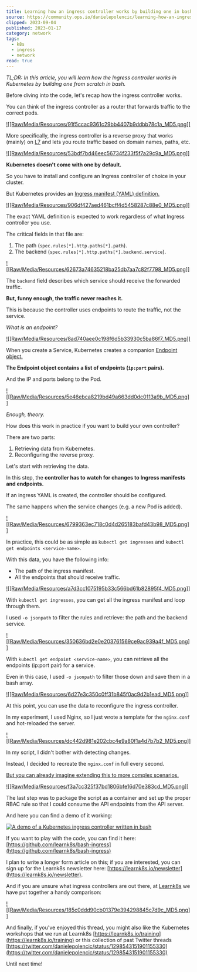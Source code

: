 ```yaml
---
title: Learning how an ingress controller works by building one in bash
source: https://community.ops.io/danielepolencic/learning-how-an-ingress-controller-works-by-building-one-in-bash-3fni
clipped: 2023-09-04
published: 2023-01-17
category: network
tags:
  - k8s
  - ingress
  - network
read: true
---
```


*TL;DR: In this article, you will learn how the Ingress controller works in Kubernetes by building one from scratch in bash.*

Before diving into the code, let's recap how the ingress controller works.

You can think of the ingress controller as a router that forwards traffic to the correct pods.

[![[Raw/Media/Resources/91f5ccac9361c29bb4407b9ddbb78c1a_MD5.png]]](https://community.ops.io/images/x6kM4XvqdvCG_Pn1-L4UNMsgpeONKfV3_BpbyqYhc0k/w:880/mb:500000/ar:1/aHR0cHM6Ly9yZXMu/Y2xvdWRpbmFyeS5j/b20vdWFzYWJpL2lt/YWdlL3VwbG9hZC92/MTY3Mzg0Njc3My90/aHJlYWRzL2Jhc2gt/aW5ncmVzcy0yLnBu/Zw)

More specifically, the ingress controller is a reverse proxy that works (mainly) on [L7](https://en.wikipedia.org/wiki/OSI_model) and lets you route traffic based on domain names, paths, etc.

[![[Raw/Media/Resources/53bdf7bd46eec56734f233f5f7a29c9a_MD5.png]]](https://community.ops.io/images/sO9Ucp48n4S__16qTyhRrzvWS1OJkxPNFUpCnNKUvTg/w:880/mb:500000/ar:1/aHR0cHM6Ly9yZXMu/Y2xvdWRpbmFyeS5j/b20vdWFzYWJpL2lt/YWdlL3VwbG9hZC92/MTY3Mzg0Njc3My90/aHJlYWRzL2Jhc2gt/aW5ncmVzcy0zLnBu/Zw)

**Kubernetes doesn't come with one by default.**

So you have to install and configure an Ingress controller of choice in your cluster.

But Kubernetes provides an [Ingress manifest (YAML) definition.](https://kubernetes.io/docs/concepts/services-networking/ingress/)

[![[Raw/Media/Resources/906df427aed461bcff4d5458287c88e0_MD5.png]]](https://community.ops.io/images/yl8PhSzSDD3mHei2xODdVq6nuDxD9NUFHeEkm36yhzw/w:880/mb:500000/ar:1/aHR0cHM6Ly9yZXMu/Y2xvdWRpbmFyeS5j/b20vdWFzYWJpL2lt/YWdlL3VwbG9hZC92/MTY3Mzg0Njc3My90/aHJlYWRzL2Jhc2gt/aW5ncmVzcy00LnBu/Zw)

The exact YAML definition is expected to work regardless of what Ingress controller you use.

The critical fields in that file are:

1.  The path (`spec.rules[*].http.paths[*].path`).
2.  The backend (`spec.rules[*].http.paths[*].backend.service`).

[![[Raw/Media/Resources/62673a74635218ba25db7aa7c82f7798_MD5.png]]](https://community.ops.io/images/C40-NFKAQ006469TkTWH_q2Sxk8_8-cNxwthVey-YCo/w:880/mb:500000/ar:1/aHR0cHM6Ly9yZXMu/Y2xvdWRpbmFyeS5j/b20vdWFzYWJpL2lt/YWdlL3VwbG9hZC92/MTY3Mzg0Njc3My90/aHJlYWRzL2Jhc2gt/aW5ncmVzcy01LnBu/Zw)

The `backend` field describes which service should receive the forwarded traffic.

**But, funny enough, the traffic never reaches it.**

This is because the controller uses endpoints to route the traffic, not the service.

*What is an endpoint?*

[![[Raw/Media/Resources/8ad740aee0c198f6d5b33930c5ba86f7_MD5.png]]](https://community.ops.io/images/ecUw4XHMoZd8sMk-NCixLfxItxYIXQP76nPw8x0haCA/w:880/mb:500000/ar:1/aHR0cHM6Ly9yZXMu/Y2xvdWRpbmFyeS5j/b20vdWFzYWJpL2lt/YWdlL3VwbG9hZC92/MTY3Mzg0Njc3My90/aHJlYWRzL2Jhc2gt/aW5ncmVzcy02LnBu/Zw)

When you create a Service, Kubernetes creates a companion [Endpoint object.](https://kubernetes.io/docs/concepts/services-networking/service/#endpoints)

**The Endpoint object contains a list of endpoints (`ip:port` pairs).**

And the IP and ports belong to the Pod.

[![[Raw/Media/Resources/5e46ebca8219bd49a663dd0dc0113a9b_MD5.png]]](https://community.ops.io/images/kTqF1a4mOWWN03UKNsQ5-fiDWZaJPieZHfTJ-mQWLjM/w:880/mb:500000/ar:1/aHR0cHM6Ly9yZXMu/Y2xvdWRpbmFyeS5j/b20vdWFzYWJpL2lt/YWdlL3VwbG9hZC92/MTY3Mzg0Njc3My90/aHJlYWRzL2Jhc2gt/aW5ncmVzcy03LnBu/Zw)

*Enough, theory.*

How does this work in practice if you want to build your own controller?

There are two parts:

1.  Retrieving data from Kubernetes.
2.  Reconfiguring the reverse proxy.

Let's start with retrieving the data.

In this step, the **controller has to watch for changes to Ingress manifests and endpoints.**

If an ingress YAML is created, the controller should be configured.

The same happens when the service changes (e.g. a new Pod is added).

[![[Raw/Media/Resources/6799363ec718c0d4d265183bafd43b98_MD5.png]]](https://community.ops.io/images/dnRqp1QlQa9Q5NxJJ6qZC2xzPCKYENpb6GfP24P7rwA/w:880/mb:500000/ar:1/aHR0cHM6Ly9yZXMu/Y2xvdWRpbmFyeS5j/b20vdWFzYWJpL2lt/YWdlL3VwbG9hZC92/MTY3Mzg0Njc3My90/aHJlYWRzL2Jhc2gt/aW5ncmVzcy05LnBu/Zw)

In practice, this could be as simple as `kubectl get ingresses` and `kubectl get endpoints <service-name>`.

With this data, you have the following info:

-   The path of the ingress manifest.
-   All the endpoints that should receive traffic.

[![[Raw/Media/Resources/a7d3cc1075195b33c566bd61b82895f4_MD5.png]]](https://community.ops.io/images/aJLZDy-V3uDJOUPiKWcmlUGs1kGsurCggog6_9Wa2bw/w:880/mb:500000/ar:1/aHR0cHM6Ly9yZXMu/Y2xvdWRpbmFyeS5j/b20vdWFzYWJpL2lt/YWdlL3VwbG9hZC92/MTY3Mzg0Njc3My90/aHJlYWRzL2Jhc2gt/aW5ncmVzcy0xMC5w/bmc)

With `kubectl get ingresses`, you can get all the ingress manifest and loop through them.

I used `-o jsonpath` to filter the rules and retrieve: the path and the backend service.

[![[Raw/Media/Resources/350636bd2e0e203761569ce9ac939a4f_MD5.png]]](https://community.ops.io/images/UL5xOQi6GhuDbWIL4RzR-uPzeyweJXO5J7yqhTbV0pg/w:880/mb:500000/ar:1/aHR0cHM6Ly9yZXMu/Y2xvdWRpbmFyeS5j/b20vdWFzYWJpL2lt/YWdlL3VwbG9hZC92/MTY3Mzg0Njc3My90/aHJlYWRzL2Jhc2gt/aW5ncmVzcy0xMS5w/bmc)

With `kubectl get endpoint <service-name>`, you can retrieve all the endpoints (ip:port pair) for a service.

Even in this case, I used `-o jsonpath` to filter those down and save them in a bash array.

[![[Raw/Media/Resources/6d27e3c350c0ff31b845f0ac9d2b1ead_MD5.png]]](https://community.ops.io/images/WSsoUErH2FQ4P4ybaaAHmcSqi-iXh8LSIfEF2M6_N9I/w:880/mb:500000/ar:1/aHR0cHM6Ly9yZXMu/Y2xvdWRpbmFyeS5j/b20vdWFzYWJpL2lt/YWdlL3VwbG9hZC92/MTY3Mzg0Njc3My90/aHJlYWRzL2Jhc2gt/aW5ncmVzcy0xMi5w/bmc)

At this point, you can use the data to reconfigure the ingress controller.

In my experiment, I used Nginx, so I just wrote a template for the `nginx.conf` and hot-reloaded the server.

[![[Raw/Media/Resources/dc442d981e202cbc4e9a80f1a4d7b7b2_MD5.png]]](https://community.ops.io/images/KfMSDEs-oa1HHC4cStOC-h9Ly0j-Emt8bo8tAAIS1Ac/w:880/mb:500000/ar:1/aHR0cHM6Ly9yZXMu/Y2xvdWRpbmFyeS5j/b20vdWFzYWJpL2lt/YWdlL3VwbG9hZC92/MTY3Mzg0Njc3My90/aHJlYWRzL2Jhc2gt/aW5ncmVzcy0xMy5w/bmc)

In my script, I didn't bother with detecting changes.

Instead, I decided to recreate the `nginx.conf` in full every second.

[But you can already imagine extending this to more complex scenarios.](https://learnk8s.io/real-time-dashboard)

[![[Raw/Media/Resources/f3a7cc325f37bd1806bfe16d70e383cd_MD5.png]]](https://community.ops.io/images/sHrHi-GBlEmur7QlikVUvjW77m68agm11LYHckhGlXg/w:880/mb:500000/ar:1/aHR0cHM6Ly9yZXMu/Y2xvdWRpbmFyeS5j/b20vdWFzYWJpL2lt/YWdlL3VwbG9hZC92/MTY3Mzg0Njc3My90/aHJlYWRzL2Jhc2gt/aW5ncmVzcy0xNC5w/bmc)

The last step was to package the script as a container and set up the proper RBAC rule so that I could consume the API endpoints from the API server.

And here you can find a demo of it working:

[![A demo of a Kubernetes ingress controller written in bash](https://community.ops.io/images/9VjA-jvOTBOkEEpRjA0Dl6QmyOCIbgT35NWMOrkUJqo/w:880/mb:500000/ar:1/aHR0cHM6Ly9yZXMu/Y2xvdWRpbmFyeS5j/b20vdWFzYWJpL2lt/YWdlL3VwbG9hZC92/MTY3Mzg0Njc3My90/aHJlYWRzL2Jhc2gt/aW5ncmVzcy1kZW1v/LmdpZg)](https://community.ops.io/images/9VjA-jvOTBOkEEpRjA0Dl6QmyOCIbgT35NWMOrkUJqo/w:880/mb:500000/ar:1/aHR0cHM6Ly9yZXMu/Y2xvdWRpbmFyeS5j/b20vdWFzYWJpL2lt/YWdlL3VwbG9hZC92/MTY3Mzg0Njc3My90/aHJlYWRzL2Jhc2gt/aW5ncmVzcy1kZW1v/LmdpZg)

If you want to play with the code, you can find it here: [https://github.com/learnk8s/bash-ingress](https://github.com/learnk8s/bash-ingress)

I plan to write a longer form article on this; if you are interested, you can sign up for the Learnk8s newsletter here: [https://learnk8s.io/newsletter](https://learnk8s.io/newsletter).

And if you are unsure what ingress controllers are out there, at [Learnk8s](https://learnk8s.io/) we have put together a handy comparison:

[![[Raw/Media/Resources/185c0ddd90cb01379e394298845c7d9c_MD5.png]]](https://docs.google.com/spreadsheets/d/191WWNpjJ2za6-nbG4ZoUMXMpUK8KlCIosvQB0f-oq3k)

And finally, if you've enjoyed this thread, you might also like the Kubernetes workshops that we run at Learnk8s [https://learnk8s.io/training](https://learnk8s.io/training) or this collection of past Twitter threads [https://twitter.com/danielepolencic/status/1298543151901155330](https://twitter.com/danielepolencic/status/1298543151901155330)

Until next time!